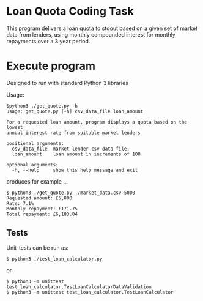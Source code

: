 # Loan Quota Coding Task

This program delivers a loan quota to stdout based on a given set of market data from lenders,
using monthly compounded interest for monthly repayments over a 3 year period.

# Execute program

Designed to run with standard Python 3 libraries

Usage:
```
$python3 ./get_quote.py -h                                
usage: get_quote.py [-h] csv_data_file loan_amount

For a requested loan amount, program displays a quota based on the lowest
annual interest rate from suitable market lenders

positional arguments:
  csv_data_file  market lender csv data file.
  loan_amount    loan amount in increments of 100

optional arguments:
  -h, --help     show this help message and exit
```

produces for example ...
```
$ python3 ./get_quote.py ./market_data.csv 5000                                                               
Requested amount: £5,000
Rate: 7.1%
Monthly repayment: £171.75
Total repayment: £6,183.04
```

## Tests

Unit-tests can be run as:
```
$ python3 ./test_loan_calculator.py
```
or
```
$ python3 -m unittest test_loan_calculator.TestLoanCalculatorDataValidation
$ python3 -m unittest test_loan_calculator.TestLoanCalculator
```
